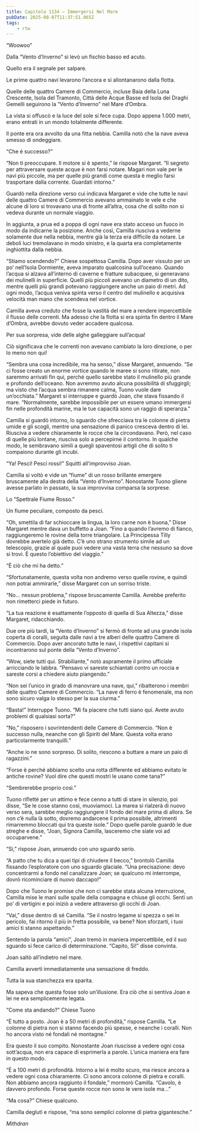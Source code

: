 ```yaml
---
title: Capitolo 1134 – Immergersi Nel Mare
pubDate: 2025-08-07T11:37:51.065Z
tags:
    - rtw
---
```





















“Woowoo”






Dalla “Vento d’Inverno” si levò un fischio basso ed acuto.






Quello era il segnale per salpare.






Le prime quattro navi levarono l’ancora e si allontanarono dalla flotta.






Quelle delle quattro Camere di Commercio, incluse Baia della Luna Crescente, Isola del Tramonto, Città delle Acque Basse ed Isola dei Draghi Gemelli seguirono la “Vento d’Inverno” nel Mare d’Ombra.






La vista si offuscò e la luce del sole si fece cupa. Dopo appena 1.000 metri, erano entrati in un mondo totalmente differente.






Il ponte era ora avvolto da una fitta nebbia. Camilla notò che la nave aveva smesso di ondeggiare.






“Che è successo?”






“Non ti preoccupare. Il motore si è spento,” le rispose Margaret. “Il segreto per attraversare queste acque è non farsi notare. Magari non vale per le navi più piccole, ma per quelle più grandi come questa è meglio farsi trasportare dalla corrente. Guardati intorno.”






Guardò nella direzione verso cui indicava Margaret e vide che tutte le navi delle quattro Camere di Commercio avevano ammainato le vele e che alcune di loro si trovavano una di fronte all’altra, cosa che di solito non si vedeva durante un normale viaggio.






In aggiunta, a prua ed a poppa di ogni nave era stato acceso un fuoco in modo da indicarne la posizione. Anche così, Camilla riusciva a vederne solamente due nella nebbia, mentre già la terza era difficile da notare. Le deboli luci tremolavano in modo sinistro, e la quarta era completamente inghiottita dalla nebbia.






“Stiamo scendendo?” Chiese sospettosa Camilla. Dopo aver vissuto per un po’ nell’Isola Dormiente, aveva imparato qualcosina sull’oceano. Quando l’acqua si alzava all’interno di caverne e fratture subacquee, si generavano dei mulinelli in superficie. Quelli più piccoli avevano un diametro di un dito, mentre quelli più grandi potevano raggiungere anche un paio di metri. Ad ogni modo, l’acqua veniva spinta verso il centro del mulinello e acquisiva velocità man mano che scendeva nel vortice.






Camilla aveva creduto che fosse la vastità del mare a rendere impercettibile il flusso delle correnti. Ma adesso che la flotta si era spinta fin dentro il Mare d’Ombra, avrebbe dovuto veder accadere qualcosa.






Per sua sorpresa, vide delle alghe galleggiare sull’acqua!






Ciò significava che le correnti non avevano cambiato la loro direzione, o per lo meno non qui!






“Sembra una cosa incredibile, ma ha senso,” disse Margaret, annuendo. “Se ci fosse creato un enorme vortice quando le maree si sono ritirate, non saremmo arrivati fin qui, perché quello sarebbe stato il mulinello più grande e profondo dell’oceano. Non avremmo avuto alcuna possibilità di sfuggirgli; ma visto che l’acqua sembra rimanere calma, Tuono vuole dare un’occhiata.” Margaret si interruppe e guardò Joan, che stava fissando il mare. “Normalmente, sarebbe impossibile per un essere umano immergersi fin nelle profondità marine, ma le tue capacità sono un raggio di speranza.”






Camilla si guardò intorno, lo sguardo che sfrecciava tra le colonne di pietra umide e gli scogli, mentre una sensazione di panico cresceva dentro di lei. Riusciva a vedere chiaramente le rocce che la circondavano. Però, nel caso di quelle più lontane, riusciva solo a percepirne il contorno. In qualche modo, le sembravano simili a quegli spaventosi artigli che di solito ti compaiono durante gli incubi.






“Ya! Pesci! Pesci rossi!” Squittì all’improvviso Joan.






Camilla si voltò e vide un “fiume” di un rosso brillante emergere bruscamente alla destra della “Vento d’Inverno”. Nonostante Tuono gliene avesse parlato in passato, la sua improvvisa comparsa la sorprese.






Lo “Spettrale Fiume Rosso.”






Un fiume peculiare, composto da pesci.






“Oh, smettila di far schioccare la lingua, la loro carne non è buona,” Disse Margaret mentre dava un buffetto a Joan. “Fino a quando l’avremo di fianco, raggiungeremo le rovine della torre triangolare. La Principessa Tilly dovrebbe avertelo già detto. C’è uno strano strumento simile ad un telescopio, grazie al quale puoi vedere una vasta terra che nessuno sa dove si trovi. È questo l’obiettivo del viaggio.”






“È ciò che mi ha detto.”






“Sfortunatamente, questa volta non andremo verso quelle rovine, e quindi non potrai ammirarle,” disse Margaret con un sorriso triste.






“No… nessun problema,” rispose bruscamente Camilla. Avrebbe preferito non rimetterci piede in futuro.






“La tua reazione è esattamente l’opposto di quella di Sua Altezza,” disse Margaret, ridacchiando.






Due ore più tardi, la “Vento d‘Inverno” si fermò di fronte ad una grande isola coperta di coralli, seguita dalle navi a tre alberi delle quattro Camere di Commercio. Dopo aver ancorato tutte le navi, i rispettivi capitani si incontrarono sul ponte della “Vento d’Inverno”.






“Wow, siete tutti qui. Strabiliante,” notò aspramente il primo ufficiale arricciando le labbra. “Pensavo vi sareste schiantati contro un roccia e sareste corsi a chiedere aiuto piangendo.”






“Non sei l’unico in grado di manovrare una nave, qui,” ribatterono i membri delle quattro Camere di Commercio. “La nave di ferro è fenomenale, ma non sono sicuro valga lo stesso per la sua ciurma.”






“Basta!” Interruppe Tuono. “Mi fa piacere che tutti siano qui. Avete avuto problemi di qualsiasi sorta?”






“No,” risposero i sovrintendenti delle Camere di Commercio. “Non è successo nulla, neanche con gli Spiriti del Mare. Questa volta erano particolarmente tranquilli.”






“Anche io ne sono sorpreso. Di solito, riescono a buttare a mare un paio di ragazzini.”






“Forse è perché abbiamo scelto una rotta differente ed abbiamo evitato le antiche rovine? Vuol dire che questi mostri le usano come tana?”






“Sembrerebbe proprio così.”






Tuono rifletté per un attimo e fece cenno a tutti di stare in silenzio, poi disse, “Se le cose stanno così, muoviamoci. La marea si rialzerà di nuovo verso sera, sarebbe meglio raggiungere il fondo del mare prima di allora. Se non c’è nulla là sotto, dovremo andarcene il prima possibile, altrimenti rimarremmo bloccati qui tra queste isole.” Dopo quelle parole guardò le due streghe e disse, “Joan, Signora Camilla, lasceremo che siate voi ad occuparvene.”






“Sì,” rispose Joan, annuendo con uno sguardo serio.






“A patto che tu dica a quei tipi di chiudere il becco,” brontolò Camilla fissando l’esploratore con uno sguardo glaciale. “Una precisazione: devo concentrarmi a fondo nel canalizzare Joan; se qualcuno mi interrompe, dovrò ricominciare di nuovo daccapo!”






Dopo che Tuono le promise che non ci sarebbe stata alcuna interruzione, Camilla mise le mani sulle spalle della compagna e chiuse gli occhi. Sentì un po’ di vertigini e poi iniziò a vedere attraverso gli occhi di Joan.






“Vai,” disse dentro di sé Camilla. “Se il nostro legame si spezza o sei in pericolo, fai ritorno il più in fretta possibile, va bene? Non sforzarti, i tuoi amici ti stanno aspettando.”






Sentendo la parola “amici”, Joan tremò in maniera impercettibile, ed il suo sguardo si fece carico di determinazione. “Capito, Sì!” disse convinta.






Joan saltò all’indietro nel mare.






Camilla avvertì immediatamente una sensazione di freddo.






Tutta la sua stanchezza era sparita.






Ma sapeva che questa fosse solo un’illusione. Era ciò che si sentiva Joan e lei ne era semplicemente legata.






“Come sta andando?” Chiese Tuono






“È tutto a posto. Joan è a 50 metri di profondità,” rispose Camilla. “Le colonne di pietra non si stanno facendo più spesse, e neanche i coralli. Non ho ancora visto né fondali né montagne.”






Era questo il suo compito. Nonostante Joan riuscisse a vedere ogni cosa sott’acqua, non era capace di esprimerla a parole. L’unica maniera era fare in questo modo.






“È a 100 metri di profondità. Intorno a lei è molto scuro, ma riesce ancora a vedere ogni cosa chiaramente. Ci sono ancora colonne di pietra e coralli. Non abbiamo ancora raggiunto il fondale,” mormorò Camilla. “Cavolo, è davvero profondo. Forse queste rocce non sono le vere isole ma…”






“Ma cosa?” Chiese qualcuno.






Camilla deglutì e rispose, “ma sono semplici colonne di pietra gigantesche.”






<em>Mithdran</em>


                                


                                



